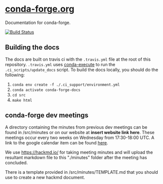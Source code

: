 # [conda-forge.org](https://conda-forge.org)
Documentation for conda-forge.

[![Build Status](https://travis-ci.org/conda-forge/conda-forge.github.io.svg?branch=master)](https://travis-ci.org/conda-forge/conda-forge.github.io)

## Building the docs

The docs are built on travis ci with the `.travis.yml` file at the root of this repository.
`.travis.yml` uses [conda-execute](https://github.com/conda-tools/conda-execute) to run the `.ci_scripts/update_docs` script.
To build the docs locally, you should do the following:
1. `conda env create -f ./.ci_support/environment.yml`
2. `conda activate conda-forge-docs`
3. `cd src`
4. `make html`

## conda-forge dev meetings

A directory containing the minutes from previous dev meetings can be found in /src/minutes or on our website at **insert website link here**.
These meetings occur every two weeks on Wednesday from 17:30-18:00 UTC.
A link to the google calendar item can be found [here](https://calendar.google.com/event?action=TEMPLATE&tmeid=Z2lraDk2a205cGUxdDkxYmNybXQxMGIxMGtfMjAxOTA3MjRUMTcwMDAwWiBzY29wYXR6QG0&tmsrc=scopatz%40gmail.com&scp=ALL).

We use https://hackmd.io/ for taking meeting minutes and will upload the resultant markdown file to this "./minutes" folder after the meeting has concluded.

There is a template provided in /src/minutes/TEMPLATE.md that you should use to create a new hackmd document.
